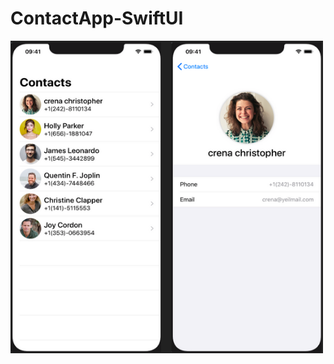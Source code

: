 # ContactApp-SwiftUI

<img src="https://github.com/vraj6198/ContactApp-SwiftUI/blob/main/ContactsApp.png?raw=true" width="500" height="500">
